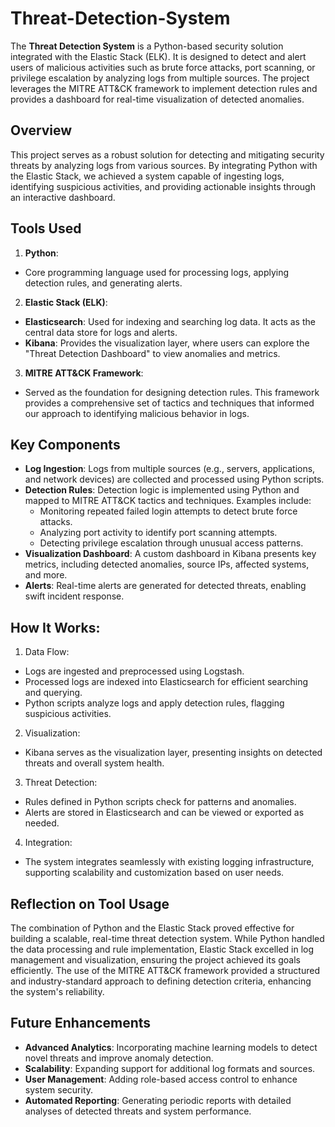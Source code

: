 # Threat-Detection-System

The **Threat Detection System** is a Python-based security solution integrated with the Elastic Stack (ELK). It is designed to detect and alert users of malicious activities such as brute force attacks, port scanning, or privilege escalation by analyzing logs from multiple sources. The project leverages the MITRE ATT&CK framework to implement detection rules and provides a dashboard for real-time visualization of detected anomalies.

## Overview

This project serves as a robust solution for detecting and mitigating security threats by analyzing logs from various sources. By integrating Python with the Elastic Stack, we achieved a system capable of ingesting logs, identifying suspicious activities, and providing actionable insights through an interactive dashboard.

## Tools Used

1. **Python**:

- Core programming language used for processing logs, applying detection rules, and generating alerts.

2. **Elastic Stack (ELK)**:

- **Elasticsearch**: Used for indexing and searching log data. It acts as the central data store for logs and alerts.
- **Kibana**: Provides the visualization layer, where users can explore the "Threat Detection Dashboard" to view anomalies and metrics.

3. **MITRE ATT&CK Framework**:

- Served as the foundation for designing detection rules. This framework provides a comprehensive set of tactics and techniques that informed our approach to identifying malicious behavior in logs.

## Key Components

- **Log Ingestion**: Logs from multiple sources (e.g., servers, applications, and network devices) are collected and processed using Python scripts.
- **Detection Rules**: Detection logic is implemented using Python and mapped to MITRE ATT&CK tactics and techniques. Examples include:
  - Monitoring repeated failed login attempts to detect brute force attacks.
  - Analyzing port activity to identify port scanning attempts.
  - Detecting privilege escalation through unusual access patterns.
- **Visualization Dashboard**: A custom dashboard in Kibana presents key metrics, including detected anomalies, source IPs, affected systems, and more.
- **Alerts**: Real-time alerts are generated for detected threats, enabling swift incident response.

## How It Works:

1. Data Flow:

- Logs are ingested and preprocessed using Logstash.
- Processed logs are indexed into Elasticsearch for efficient searching and querying.
- Python scripts analyze logs and apply detection rules, flagging suspicious activities.

2. Visualization:

- Kibana serves as the visualization layer, presenting insights on detected threats and overall system health.

3. Threat Detection:

- Rules defined in Python scripts check for patterns and anomalies.
- Alerts are stored in Elasticsearch and can be viewed or exported as needed.

4. Integration:

- The system integrates seamlessly with existing logging infrastructure, supporting scalability and customization based on user needs.

## Reflection on Tool Usage

The combination of Python and the Elastic Stack proved effective for building a scalable, real-time threat detection system. While Python handled the data processing and rule implementation, Elastic Stack excelled in log management and visualization, ensuring the project achieved its goals efficiently. The use of the MITRE ATT&CK framework provided a structured and industry-standard approach to defining detection criteria, enhancing the system's reliability.

## Future Enhancements

- **Advanced Analytics**: Incorporating machine learning models to detect novel threats and improve anomaly detection.
- **Scalability**: Expanding support for additional log formats and sources.
- **User Management**: Adding role-based access control to enhance system security.
- **Automated Reporting**: Generating periodic reports with detailed analyses of detected threats and system performance.
